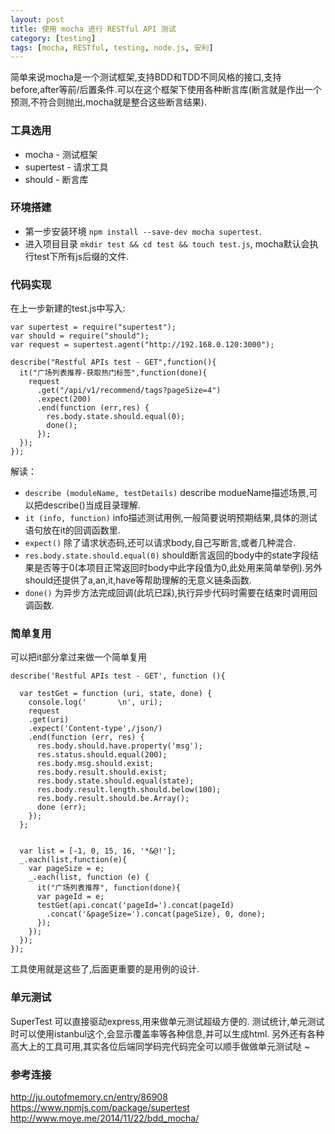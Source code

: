 ```yaml
---
layout: post
title: 使用 mocha 进行 RESTful API 测试
category: [testing]
tags: [mocha, RESTful, testing, node.js, 安利]
---
```


简单来说mocha是一个测试框架,支持BDD和TDD不同风格的接口,支持before,after等前/后置条件.可以在这个框架下使用各种断言库(断言就是作出一个预测,不符合则抛出,mocha就是整合这些断言结果).

### 工具选用
* mocha - 测试框架
* supertest - 请求工具
* should - 断言库


### 环境搭建
- 第一步安装环境 `npm install --save-dev mocha supertest`.
- 进入项目目录 `mkdir test && cd test && touch test.js`, mocha默认会执行test下所有js后缀的文件.

### 代码实现
在上一步新建的test.js中写入:

```
var supertest = require("supertest");
var should = require("should");
var request = supertest.agent("http://192.168.0.120:3000");

describe("Restful APIs test - GET",function(){
  it("广场列表推荐-获取热门标签",function(done){
    request
      .get("/api/v1/recommend/tags?pageSize=4")
      .expect(200)
      .end(function (err,res) {
        res.body.state.should.equal(0);
        done();
      });
  });
});
```

解读：

- `describe (moduleName, testDetails)`
describe modueName描述场景,可以把describe()当成目录理解.
- `it (info, function)`
info描述测试用例,一般简要说明预期结果,具体的测试语句放在it的回调函数里.
- `expect()`
除了请求状态码,还可以请求body,自己写断言,或者几种混合.
- `res.body.state.should.equal(0)`
should断言返回的body中的state字段结果是否等于0(本项目正常返回时body中此字段值为0,此处用来简单举例).另外should还提供了a,an,it,have等帮助理解的无意义链条函数.
- `done()`
为异步方法完成回调(此坑已踩),执行异步代码时需要在结束时调用回调函数.

### 简单复用
可以把it部分拿过来做一个简单复用

```
describe('Restful APIs test - GET', function (){

  var testGet = function (uri, state, done) {
    console.log('       \n', uri);
    request
    .get(uri)
    .expect('Content-type',/json/)
    .end(function (err, res) {
      res.body.should.have.property('msg');
      res.status.should.equal(200);
      res.body.msg.should.exist;
      res.body.result.should.exist;
      res.body.state.should.equal(state);
      res.body.result.length.should.below(100);
      res.body.result.should.be.Array();
      done (err);
    });
  };  


  var list = [-1, 0, 15, 16, '*&@!'];
  _.each(list,function(e){
    var pageSize = e;
    _.each(list, function (e) {
      it("广场列表推荐", function(done){
      var pageId = e;
      testGet(api.concat('pageId=').concat(pageId)
        .concat('&pageSize=').concat(pageSize), 0, done);
      });
    });
  });
});
```


工具使用就是这些了,后面更重要的是用例的设计.

### 单元测试

SuperTest 可以直接驱动express,用来做单元测试超级方便的.
测试统计,单元测试时可以使用istanbul这个,会显示覆盖率等各种信息,并可以生成html.
另外还有各种高大上的工具可用,其实各位后端同学码完代码完全可以顺手做做单元测试哒 ~

### 参考连接

<http://ju.outofmemory.cn/entry/86908>
<https://www.npmjs.com/package/supertest>
<http://www.moye.me/2014/11/22/bdd_mocha/>
